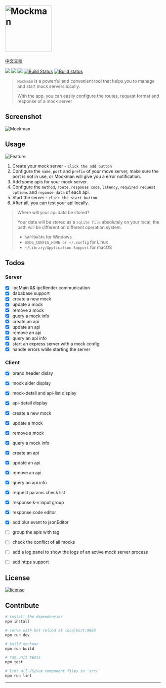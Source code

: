 # <img alt="Mockman" width="150" height="150" src="http://orhcxc3kd.bkt.clouddn.com/256x256.png"/>

[中文文档](./README_zh.md)

![](https://img.shields.io/github/repo-size/lancegin/mockman.svg)
![](https://img.shields.io/github/release/lancegin/mockman.svg)
![](https://img.shields.io/github/last-commit/lancegin/mockman.svg)
[![Build Status](https://travis-ci.org/LanceGin/Mockman.svg?branch=master)](https://travis-ci.org/LanceGin/Mockman)
[![Build status](https://ci.appveyor.com/api/projects/status/9hktw5nvhbh44wtm?svg=true)](https://ci.appveyor.com/project/LanceGin/mockman)

> `Mockman` is a powerful and convenient tool that helps you to manage and start mock servers locally.
> 
> With the app, you can easily configure the routes, request format and response of a mock server

## Screenshot

![Mockman](http://orhcxc3kd.bkt.clouddn.com/mockman.png)

## Usage

![Feature](http://orhcxc3kd.bkt.clouddn.com/mockman-preview.jpg)

1. Create your mock server - `click the add button`
2. Configure the `name`, `port` and `prefix` of your move server, make sure the port is not in use, or Mockman will give you a error notification.
3. Add some apis for your mock server.
4. Configure the `method`, `route`, `response code`, `latency`, `required request options` and `reponse data` of each api.
5. Start the server - `click the start button`.
6. After all, you can test your api locally.

> Where will your api data be stored?
> 
> Your data will be stored as a `sqlite file` absolutely on your local, the path will be different on different operation system. 
> 
> * `%APPDATA%`  for Windows
> * `$XDG_CONFIG_HOME or ~/.config` for Linux
> * `~/Library/Application Support` for macOS

## Todos

### Server

- [x] ipcMain && ipcRender communication
- [x] dababase support
- [x] create a new mock
- [x] update a mock
- [x] remove a mock
- [x] query a mock info
- [x] create an api
- [x] update an api
- [x] remove an api
- [x] query an api info
- [x] start an express server with a mock config
- [x] handle errors while starting the server

### Client

- [x] brand header dislay
- [x] mock sider display
- [x] mock-detail and api-list display
- [x] api-detail display
- [x] create a new mock
- [x] update a mock
- [x] remove a mock
- [x] query a mock info
- [x] create an api
- [x] update an api
- [x] remove an api
- [x] query an api info
- [x] request params check list
- [x] response k-v input group
- [x] response code editor
- [x] add blur event to jsonEditor
- [ ] group the apis with tag
- [ ] check the conflict of all mocks
- [ ] add a log panel to show the logs of an active mock server process
- [ ] add https support



## License

[![license](https://img.shields.io/github/license/lancegin/mockman.svg)]()

## Contribute

``` bash
# install the dependencies 
npm install

# serve with hot reload at localhost:9080
npm run dev 

# build mockman
npm run build

# run unit tests
npm test 

# lint all JS/Vue component files in `src/`
npm run lint 

```

---
